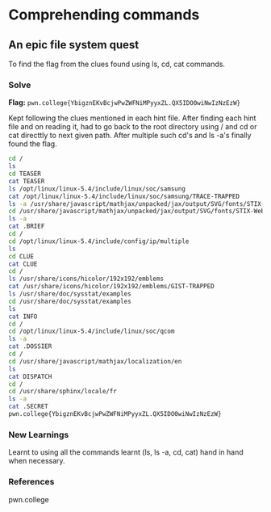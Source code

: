 # Comprehending commands

## An epic file system quest
To find the flag from the clues found using ls, cd, cat commands.

### Solve
**Flag:** `pwn.college{YbigznEKvBcjwPwZWFNiMPyyxZL.QX5IDO0wiNwIzNzEzW}`

Kept following the clues mentioned in each hint file. After finding each hint file and on reading it, had to go back to the root directory using / and cd or cat directtly to next given path. After multiple such cd's and ls -a's finally found the flag. 

```bash
cd /
ls
cd TEASER
cat TEASER
ls /opt/linux/linux-5.4/include/linux/soc/samsung
cat /opt/linux/linux-5.4/include/linux/soc/samsung/TRACE-TRAPPED
ls -a /usr/share/javascript/mathjax/unpacked/jax/output/SVG/fonts/STIX-Web/SansSerif/Regular
cd /usr/share/javascript/mathjax/unpacked/jax/output/SVG/fonts/STIX-Web/SansSerif/Regular
ls -a
cat .BRIEF
cd /
cd /opt/linux/linux-5.4/include/config/ip/multiple
ls 
cd CLUE
cat CLUE
cd /
ls /usr/share/icons/hicolor/192x192/emblems
cat /usr/share/icons/hicolor/192x192/emblems/GIST-TRAPPED
ls /usr/share/doc/sysstat/examples
cd /usr/share/doc/sysstat/examples
ls
cat INFO
cd /
cd /opt/linux/linux-5.4/include/linux/soc/qcom
ls -a
cat .DOSSIER
cd /
cd /usr/share/javascript/mathjax/localization/en
ls
cat DISPATCH
cd /
cd /usr/share/sphinx/locale/fr
ls -a
cat .SECRET
pwn.college{YbigznEKvBcjwPwZWFNiMPyyxZL.QX5IDO0wiNwIzNzEzW}
```

### New Learnings
Learnt to using all the commands learnt (ls, ls -a, cd, cat) hand in hand when necessary.

### References 
pwn.college
